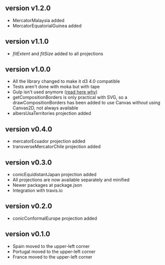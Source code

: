 version v1.2.0
--------------
  * MercatorMalaysia added
  * MercatorEquatorialGuinea added

version v1.1.0
--------------
  * *fitExtent* and *fitSize* added to all projections

version v1.0.0
--------------
  * All the library changed to make it d3 4.0 compatible
  * Tests aren't done with moka but with tape
  * Gulp isn't used anymore ([read here why](https://bost.ocks.org/mike/d3-plugin/))
  * getCompositionBorders is only practical with SVG, so a drawCompositionBorders has been added to use Canvas without using Canvas2D, not always available
  * albersUsaTerritories projection added

version v0.4.0
--------------
  * mercatorEcuador projection added
  * transverseMercatorChile projection added

version v0.3.0
--------------
  * conicEquidistantJapan projection added
  * All projections are now available separately and minified
  * Newer packages at package.json
  * Integration with travis.io

version v0.2.0
--------------
  * conicConformalEurope projection added

version v0.1.0
--------------
  * Spain moved to the upper-left corner
  * Portugal moved to the upper-left corner
  * France moved to the upper-left corner
